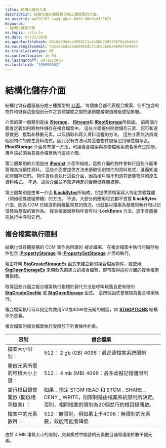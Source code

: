```yaml
---
title: 結構化儲存介面
description: 結構化儲存體服務分成三種類型的介面。
ms.assetid: a4281f07-eae4-4bcb-8d16-b6c0bd3c5b21
keywords:
- 結構化儲存介面
ms.topic: article
ms.date: 05/31/2018
ms.openlocfilehash: 0010a0d4dec4908111c8a5bb939f795f0a2b2eb3
ms.sourcegitcommit: 592c9bbd22ba69802dc353bcb5eb30699f9e9403
ms.translationtype: MT
ms.contentlocale: zh-TW
ms.lasthandoff: 08/20/2020
ms.locfileid: "106996562"
---
```

# <a name="structured-storage-interfaces"></a>結構化儲存介面

結構化儲存體服務分成三種類型的 [介面](interfaces.md)。 每個集合都代表複合檔案、它所包含的物件和儲存這些個別元件之實體媒體之間的連續間接取值層級或抽象層。

介面的第一個類別是由 [**IStorage**](/windows/desktop/api/Objidl/nn-objidl-istorage)、 [**IStream**](/windows/desktop/api/Objidl/nn-objidl-istream)和 [**IRootStorage**](/windows/desktop/api/Objidl/nn-objidl-irootstorage)所組成。 前兩個介面會定義如何將物件儲存在複合檔案中。 這些介面提供開啟儲存元素、認可和還原變更、複製和移動元素，以及讀取和寫入資料流程的方法。 這些介面無法辨識個別物件的原生資料格式，因此沒有方法可將這些物件儲存至持續性儲存區。 **IRootStorage** 介面具有單一方法，可讓複合檔案與基礎檔案系統名稱產生關聯。 用戶端必須為其複合檔案執行這些介面。

第二個類別的介面是由 [**IPersist**](/windows/win32/api/objidl/nn-objidl-ipersist) 介面所組成，這些介面的物件會執行這些介面來管理其持續性資料。 這些介面會提供方法來讀取個別物件的資料格式，進而知道如何儲存它們。 物件會負責執行這些介面，因為用戶端不知道其嵌套物件的原生資料格式。 不過，這些介面並不知道特定的實體儲存體媒體。

第三個類別是由單一介面 [**ILockBytes**](/windows/desktop/api/Objidl/nn-objidl-ilockbytes)所組成，它提供將檔案寫入特定實體媒體（例如硬碟或磁帶機）的方法。 不過，大部分的應用程式都不會實 **ILockBytes** 介面，因為 COM 已經提供兩種最常見的情況，也就是以檔案為基礎的執行和以記憶體為基礎的實作為。 複合檔案儲存物件會呼叫 **ILockBytes** 方法，您不會直接在執行中呼叫它們。

## <a name="compound-file-implementation-limits"></a>複合檔案執行限制

結構化儲存體架構的 COM 實作為所謂的 *複合檔案*。 在複合檔案中執行的儲存物件包含 [**IPropertyStorage**](/windows/desktop/api/Propidl/nn-propidl-ipropertystorage) 和 [**IPropertySetStorage**](/windows/desktop/api/Propidl/nn-propidl-ipropertysetstorage) 介面的執行。

藉由呼叫 [**StgCreateStorageEx**](/windows/desktop/api/coml2api/nf-coml2api-stgcreatestorageex) 函式來建立新的複合檔案物件，或使用 [**StgOpenStorageEx**](/windows/desktop/api/coml2api/nf-coml2api-stgopenstorageex) 來開啟先前建立的複合檔案，即可取得這些介面的複合檔案實指標。

取得這些介面之複合檔案執行指標的替代方法是呼叫較舊且更有限的 [**StgCreateDocfile**](/windows/desktop/api/coml2api/nf-coml2api-stgcreatedocfile) 或 [**StgOpenStorage**](/windows/desktop/api/coml2api/nf-coml2api-stgopenstorage) 函式。 這四個函式會被視為複合檔案執行。

複合檔案執行可以設定為使用512或4096位元組的磁區，如 [**STGOPTIONS**](/windows/win32/api/coml2api/ns-coml2api-stgoptions) 結構中所定義。

複合檔案的複合檔案執行受限於下列實條件約束。



| 限制                                           | 複合檔案                                                                                                                                                                      |
|-------------------------------------------------|------------------------------------------------------------------------------------------------------------------------------------------------------------------------------------|
| 檔案大小限制：                               | 512： 2 gb (GB) 4096：最高達檔案系統限制<br/>                                                                                                                    |
| 開啟元素所需的堆積大小上限：   | 512： 4 mb (MB) 4096：最多虛擬記憶體限制<br/>                                                                                                                 |
| 並行根目錄會開啟 (開啟相同檔案) ： | 如果 \_ 指定 STGM READ 和 STGM \_ SHARE \_ DENY \_ WRITE，則限制是由檔案系統限制所決定。 否則，相同檔案的限制為20個並行的根目錄開啟。 |
| 檔案中的元素數目：                   | 512：無限制，但如果上千4096：無限制的元素數，效能可能會降低<br/>                                                                         |



 

由於 4 MB 堆積大小的限制，交易模式中開啟的元素數目通常僅限於數千個元素。

 

